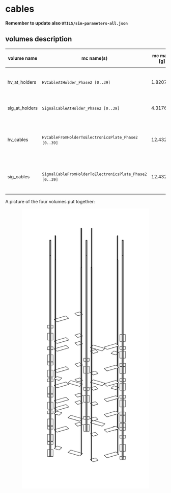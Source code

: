 # cables
**Remember to update also `UTILS/sim-parameters-all.json`**

## volumes description

| volume name    | mc name(s)                                               | mc mass [g] | mc volume [cm^3] | density [g/cm^3] | volume description                                          |
| -------------- | -------------------------------------------------------- | ----------- | ---------------- | ---------------- | ----------------------------------------------------------- |
| hv_at_holders  | `HVCableAtHolder_Phase2 [0..39]`                         | 1.82070     | 1.19             | 1.53 (kapton)    | high voltage cable patch at holder plate                    |
| sig_at_holders | `SignalCableAtHolder_Phase2 [0..39]`                     | 4.31766     | 2.822            | 1.53 (kapton)    | signal cable patch at holder plate                          |
| hv_cables      | `HVCableFromHolderToElectronicsPlate_Phase2 [0..39]`     | 12.43250    | 8.125817         | 1.53 (kapton)    | high voltage cable body from holder up to electronics plate |
| sig_cables     | `SignalCableFromHolderToElectronicsPlate_Phase2 [0..39]` | 12.43250    | 8.125817         | 1.53 (kapton)    | signal cable body from holder up to electronics plate       |

A picture of the four volumes put together:
<p align="center">
  <img src="cables.png" width="400"/>
</p>
